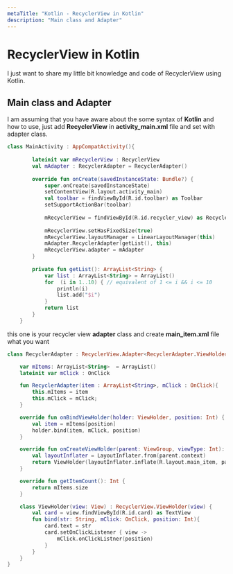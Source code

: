 ```yaml
---
metaTitle: "Kotlin - RecyclerView in Kotlin"
description: "Main class and Adapter"
---
```


# RecyclerView in Kotlin


I just want to share my little bit knowledge and code of RecyclerView using Kotlin.



## Main class and Adapter


I am assuming that you have aware about the some syntax of **Kotlin** and how to use, just add **RecyclerView** in **activity_main.xml** file and set with adapter class.

```kotlin
class MainActivity : AppCompatActivity(){
    
        lateinit var mRecyclerView : RecyclerView
        val mAdapter : RecyclerAdapter = RecyclerAdapter()
    
        override fun onCreate(savedInstanceState: Bundle?) {
            super.onCreate(savedInstanceState)
            setContentView(R.layout.activity_main)
            val toolbar = findViewById(R.id.toolbar) as Toolbar
            setSupportActionBar(toolbar)
    
            mRecyclerView = findViewById(R.id.recycler_view) as RecyclerView
    
            mRecyclerView.setHasFixedSize(true)
            mRecyclerView.layoutManager = LinearLayoutManager(this)
            mAdapter.RecyclerAdapter(getList(), this)
            mRecyclerView.adapter = mAdapter
        }
    
        private fun getList(): ArrayList<String> {
            var list : ArrayList<String> = ArrayList()
            for  (i in 1..10) { // equivalent of 1 <= i && i <= 10
                println(i)
                list.add("$i")
            }
            return list
        }
    }

```

this one is your recycler view **adapter** class and create **main_item.xml** file what you want

```kotlin
class RecyclerAdapter : RecyclerView.Adapter<RecyclerAdapter.ViewHolder>() {

    var mItems: ArrayList<String>  = ArrayList()
    lateinit var mClick : OnClick

    fun RecyclerAdapter(item : ArrayList<String>, mClick : OnClick){
        this.mItems = item
        this.mClick = mClick;
    }

    override fun onBindViewHolder(holder: ViewHolder, position: Int) {
        val item = mItems[position]
        holder.bind(item, mClick, position)
    }

    override fun onCreateViewHolder(parent: ViewGroup, viewType: Int): ViewHolder {
        val layoutInflater = LayoutInflater.from(parent.context)
        return ViewHolder(layoutInflater.inflate(R.layout.main_item, parent, false))
    }

    override fun getItemCount(): Int {
        return mItems.size
    }

    class ViewHolder(view: View) : RecyclerView.ViewHolder(view) {
        val card = view.findViewById(R.id.card) as TextView
        fun bind(str: String, mClick: OnClick, position: Int){
            card.text = str
            card.setOnClickListener { view ->
                mClick.onClickListner(position)
            }
        }
    }
}

```

